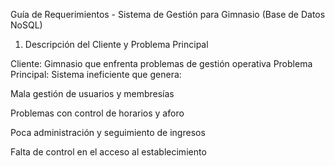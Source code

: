Guía de Requerimientos - Sistema de Gestión para Gimnasio (Base de Datos NoSQL) 

1. Descripción del Cliente y Problema Principal 

Cliente: Gimnasio que enfrenta problemas de gestión operativa Problema Principal: Sistema ineficiente que genera: 

Mala gestión de usuarios y membresías 

Problemas con control de horarios y aforo 

Poca administración y seguimiento de ingresos 

Falta de control en el acceso al establecimiento 
